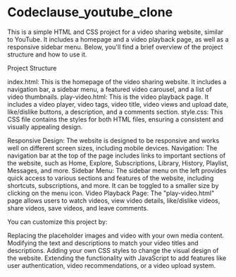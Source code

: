 # Codeclause_youtube_clone
This is a simple HTML and CSS project for a video sharing website, similar to YouTube. It includes a homepage and a video playback page, as well as a responsive sidebar menu. Below, you'll find a brief overview of the project structure and how to use it.

Project Structure

index.html: This is the homepage of the video sharing website. It includes a navigation bar, a sidebar menu, a featured video carousel, and a list of video thumbnails.
play-video.html: This is the video playback page. It includes a video player, video tags, video title, video views and upload date, like/dislike buttons, a description, and a comments section.
style.css: This CSS file contains the styles for both HTML files, ensuring a consistent and visually appealing design.

Responsive Design: The website is designed to be responsive and works well on different screen sizes, including mobile devices.
Navigation: The navigation bar at the top of the page includes links to important sections of the website, such as Home, Explore, Subscriptions, Library, History, Playlist, Messages, and more.
Sidebar Menu: The sidebar menu on the left provides quick access to various sections and features of the website, including shortcuts, subscriptions, and more. It can be toggled to a smaller size by clicking on the menu icon.
Video Playback Page: The "play-video.html" page allows users to watch videos, view video details, like/dislike videos, share videos, save videos, and leave comments.

You can customize this project by:

Replacing the placeholder images and video with your own media content.
Modifying the text and descriptions to match your video titles and descriptions.
Adding your own CSS styles to change the visual design of the website.
Extending the functionality with JavaScript to add features like user authentication, video recommendations, or a video upload system.

